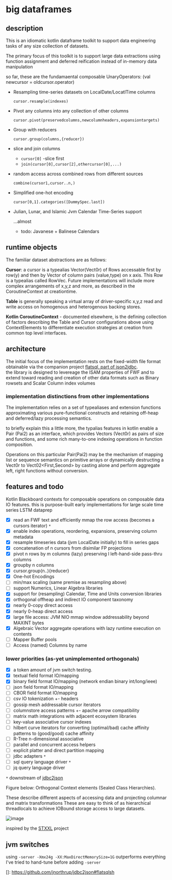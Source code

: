 # big dataframes 

## description

This is an idiomatic kotlin dataframe toolkit to support data engineering 
tasks of any size collection of datasets.

The primary focus of this toolkit is to support large data extractions using function assignment and deferred reification instead of in-memory data manipulation


so far, these are the  fundamaental composable UnaryOperators:  (val newcursor = oldcursor.operator) 

 * Resampling time-series datasets on LocalDate/LocatlTime columns
    
    `cursor.resample(indexes)`
 * Pivot any columns into any collection of other columns
    
    `cursor.pivot(preservedcolumns,newcolumnheaders,expansiontargets)`
 * Group with reducers
    
    `cursor.group(columns,{reducer})`
 * slice and join columns 
     * `cursor[0]` -slice first
     * `join(cursor[0],cursor[2],othercursor[0],...)` 
 * random access across combined rows from different sources
   
     `combine(cursor1,cursor..n,)`
 * Simplified one-hot encoding
   
   `cursor[0,1].categories([DummySpec.last])`
 * Julian, Lunar, and Islamic Jvm Calendar Time-Series support 
     
      ...almost
      *  todo: Javanese + Balinese Calendars   
 
 
 ##   runtime objects
 
 The familiar dataset abstractions are as follows:
 
 **Cursor**: a cursor is a typealias Vector(Vect0r) of Rows accessable first by row(y) and then by Vector of column pairs (value,type) on x axis.  This Row is a typealias called RowVec.  Future implementations will include more complex arrangements of x,y,z and more, as described in the CoroutineContext at creationtime.
 
 **Table** is generally speaking a virtual array of driver-specific x,y,z read and write access on homogenous and heterogenous backing stores.  
 
 **Kotlin CoroutineContext** - documented elsewhere, is the defining collection of factors describing the Table and Cursor configurations above using ContextElements to differentiate execution strategies at creation from common top level interfaces. 
 
 
 
## architecture 

The initial focus of the implementation rests on the fixed-width file format obtainable via the companion project 
[flatsql, part of json2jdbc](https://github.com/jnorthrup/jdbc2json#flatsqlsh).  
the library is designed to levereage the ISAM properties of FWF and to extend toward reading and creation of other data formats such as Binary rowsets and Scalar Column index volumes 

 ###   implementation distinctions from other implementations
The implementation relies on a set of typealiases and extension functions approximating various pure-functional constructs and retaining off-heap and deferred/lazy processing semantics.

to briefly explain this a  little more, the typalias features in kotlin enable a Pair (Pai2) as an interface, which provides Vectors (Vect0r) as pairs of size and functions, and some rich many-to-one indexing operations in function composition.

Operations on this particular Pair(Pai2) may be the mechanism of mapping list or sequence semantics on primitive arrays or dynamically destructing 
a Vect0r<Pai2> to Vect02<First,Second> by casting alone and perform aggregate left, right functions without conversion.



 

## features and todo 
Kotlin Blackboard contexts for composable operations on composable data IO features. 
this is purpose-built early implementations for large scale time series LSTM dataprep  

  - [X] read an FWF text and efficiently mmap the row access (becomes a cursors iterator) `*`
  - [X] enable index operations, reordering, expansions, preserving column metadata 
  - [X] resample timeseries data (jvm LocalDate initially) to fill in series gaps
  - [X] concatenation of n cursors from disimilar FP projections
  - [X] pivot n rows by m columns (lazy) preserving l left-hand-side pass-thru columns
  - [X] groupby n columns
  - [X] cursor.group(n..){reducer} 
  - [X] One-hot Encodings 
  - [ ] min/max scaling (same premise as resampling above)
  - [ ] support Numerics, Linear Algebra libraries
  - [X] support for (resampling) Calendar, Time and Units conversion libraries
  - [X] orthogonal offheap and indirect IO component taxonomy
  - [X] nearly 0-copy direct access
  - [X] nearly 0-heap direct access
  - [X] large file access: JVM NIO mmap window addressability beyond MAXINT bytes   
  - [X] Algebraic Vector aggregate operations with lazy runtime execution on contents
  - [ ] Mapper Buffer pools 
  - [ ] Access (named) Columns by name 
 
### lower priorities (as-yet unimplemented orthogonals)
 - [X] a token amount of jvm switch testing.
 - [X] textual field format IO/mapping
 - [X] binary  field format IO/mapping (network endian binary int/long/ieee)
 - [ ] json    field format IO/mapping
 - [ ] CBOR    field format IO/mapping
 - [ ] csv IO tokenization +- headers
 - [ ] gossip mesh addressable cursor iterators
 - [ ] columnstore access patterns +- apache arrow compatibility
 - [ ] matrix math integrations with adjacent ecosystem libraries
 - [ ] key-value associative cursor indexes
 - [ ] hilbert curve iterators for converting (optimal/bad) cache affinity patterns to (good/good) cache affinity
 - [ ] R-Tree n-dimensional associative
 - [ ] parallel and concurrent access helpers
 - [ ] explicit platter and direct partition mapping
 - [ ] jdbc adapters `*`
 - [ ] sql query language driver `*`
 - [ ] jq query language driver
 
 `*` downstream of [jdbc2json](https://github.com/jnorthrup/jdbc2json)
 
Figure below: Orthogonal Context elements (Sealed Class Hierarchies).
   
These describe different aspects of accessing 
data and projecting columnar and matrix transformations 
These are easy to think of as hierarchical threadlocals to achieve IOBound storage access to large datasets. 


![image](https://user-images.githubusercontent.com/73514/71553240-7a838500-2a3e-11ea-8e3e-b85c0602873f.png)

inspired by the [STXXL](https://stxxl.org)  project


## jvm switches

 using  `-server -Xmx24g -XX:MaxDirectMemorySize=1G` outperforms everything I've tried to hand-tune  before adding `-server`
 

[]: https://github.com/jnorthrup/jdbc2json#flatsqlsh
